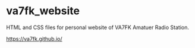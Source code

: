 # va7fk_website

HTML and CSS files for personal website of VA7FK Amatuer Radio Station.

https://va7fk.github.io/
